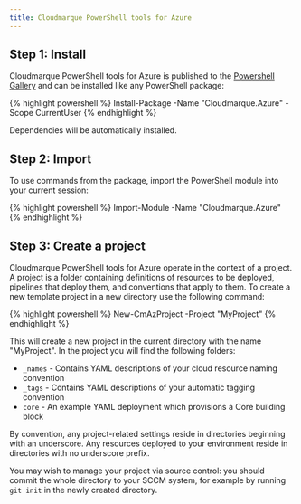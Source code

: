 ```yaml
---
title: Cloudmarque PowerShell tools for Azure
---
```

## Step 1: Install
Cloudmarque PowerShell tools for Azure is published to the [Powershell Gallery](https://www.powershellgallery.com/packages/Cloudmarque.Azure/) and can be installed like any PowerShell package:

{% highlight powershell %}
Install-Package -Name "Cloudmarque.Azure" -Scope CurrentUser
{% endhighlight %}

Dependencies will be automatically installed.

## Step 2: Import
To use commands from the package, import the PowerShell module into your current session:

{% highlight powershell %}
Import-Module -Name "Cloudmarque.Azure"
{% endhighlight %}

## Step 3: Create a project
Cloudmarque PowerShell tools for Azure operate in the context of a project. A project is a folder containing definitions of resources to be deployed, pipelines that deploy them, and conventions that apply to them. To create a new template project in a new directory use the following command:

{% highlight powershell %}
New-CmAzProject -Project "MyProject"
{% endhighlight %}

This will create a new project in the current directory with the name "MyProject". In the project you will find the following folders:

  * `_names` - Contains YAML descriptions of your cloud resource naming convention
  * `_tags` - Contains YAML descriptions of your automatic tagging convention
  * `core` - An example YAML deployment which provisions a Core building block

By convention, any project-related settings reside in directories beginning with an underscore. Any resources deployed to your environment reside in directories with no underscore prefix.

You may wish to manage your project via source control: you should commit the whole directory to your SCCM system, for example by running `git init` in the newly created directory.

